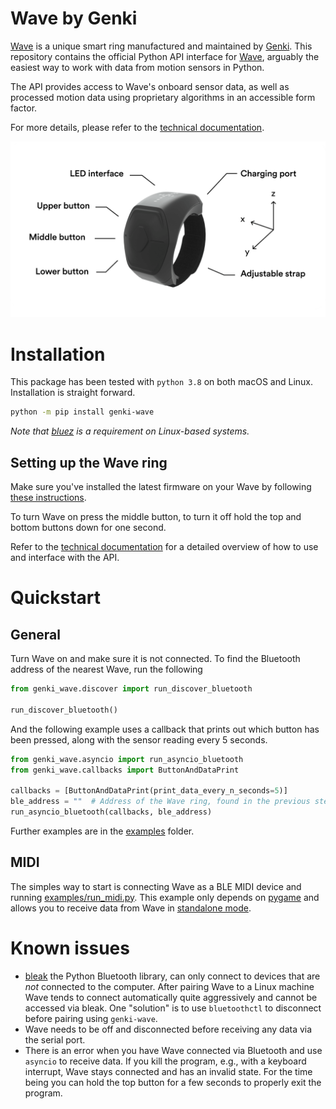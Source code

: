 # Wave by Genki
[Wave](https://genkiinstruments.com/wave) is a unique smart ring manufactured and maintained by [Genki](https://genkiinstruments.com/wave).
This repository contains the official Python API interface for [Wave](https://genkiinstruments.com/wave), arguably the easiest way to work with data from motion sensors in Python.

The API provides access to Wave's onboard sensor data, as well as processed motion data using proprietary
algorithms in an accessible form factor. 

For more details, please refer to the
[technical documentation](https://www.notion.so/genkiinstruments/Wave-API-8a91bd3553ee4529878342dec477d93f).

![Wave](assets/wave.png)

# Installation
This package has been tested with `python 3.8` on both macOS and Linux. Installation is straight forward.

```bash
python -m pip install genki-wave
```

*Note that [bluez](http://www.bluez.org/) is a requirement on Linux-based systems.*

## Setting up the Wave ring
Make sure you've installed the latest firmware on your Wave by following
[these instructions](https://www.notion.so/genkiinstruments/Wave-Manual-Firmware-Update-87ce5d60ff94492dadcfe4c406192b5b).

To turn Wave on press the middle button, to turn it off hold the top and bottom buttons
down for one second.

Refer to the [technical documentation](https://www.notion.so/genkiinstruments/Wave-API-8a91bd3553ee4529878342dec477d93f)
for a detailed overview of how to use and interface with the API.

# Quickstart
## General
Turn Wave on and make sure it is not connected. To find the Bluetooth address of the nearest Wave, run the following

```python
from genki_wave.discover import run_discover_bluetooth

run_discover_bluetooth()
```

And the following example uses a callback that prints out which button has been pressed, along with the sensor reading
every 5 seconds.

```python
from genki_wave.asyncio import run_asyncio_bluetooth
from genki_wave.callbacks import ButtonAndDataPrint

callbacks = [ButtonAndDataPrint(print_data_every_n_seconds=5)]
ble_address = ""  # Address of the Wave ring, found in the previous step
run_asyncio_bluetooth(callbacks, ble_address)
```

Further examples are in the [examples](examples) folder.

## MIDI
The simples way to start is connecting Wave as a BLE MIDI device and running [examples/run_midi.py](examples/run_midi.py). 
This example only depends on [pygame](https://www.pygame.org) and allows you to receive data from Wave in
[standalone mode](https://genkiinstrumentshelp.zendesk.com/hc/en-us/sections/360003976117-Standalone-mode).

# Known issues
* [bleak](https://github.com/hbldh/bleak) the Python Bluetooth library, can only connect to devices that are *not*
  connected to the computer. After pairing Wave to a Linux machine Wave tends to connect automatically quite
  aggressively and cannot be accessed via bleak. One "solution" is to use `bluetoothctl` to disconnect before pairing using `genki-wave`.
* Wave needs to be off and disconnected before receiving any data via the serial port.
* There is an error when you have Wave connected via Bluetooth and use `asyncio` to receive data.
  If you kill the program, e.g., with a keyboard interrupt, Wave stays connected and has an invalid state.
  For the time being you can hold the top button for a few seconds to properly exit the program.
